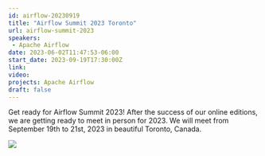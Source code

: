 ```yaml
---
id: airflow-20230919
title: "Airflow Summit 2023 Toronto"
url: airflow-summit-2023
speakers:
 - Apache Airflow
date: 2023-06-02T11:47:53-06:00
start_date: 2023-09-19T17:30:00Z
link:  
video: 
projects: Apache Airflow
draft: false
---
```


Get ready for Airflow Summit 2023!
After the success of our online editions, we are getting ready to meet in person for 2023. We will meet from September 19th to 21st, 2023 in beautiful Toronto, Canada.

<img src="/images/events/airflow-summit-2023.png" class="img-fluid mx-auto d-block">